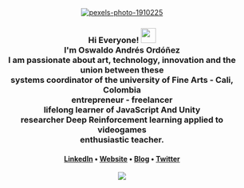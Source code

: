 
<div align="center">
 <a href="https://ibb.co/FHQYqTD"><img src="https://i.ibb.co/tL02PrJ/pexels-photo-1910225.jpg" alt="pexels-photo-1910225" border="0"></a>
<h3>Hi Everyone! <img src="https://raw.githubusercontent.com/MartinHeinz/MartinHeinz/master/wave.gif" width="30px"> <br> I'm Oswaldo Andrés Ordóñez <br>I am passionate about art, technology, innovation and the union between these <br>systems coordinator of the university of Fine Arts - Cali, Colombia <br> entrepreneur - freelancer <br>
lifelong learner of JavaScript And Unity<br>researcher Deep Reinforcement learning applied to videogames <br> enthusiastic teacher. </h3>

<h4> <a href="https://www.linkedin.com/in/oswaldo-ordonez/">Linkedln</a> • <a href="https://resume-andres-ordonez.web.app/">Website</a> • <a href="https://momentodedespertarenlarealidad.blogspot.com/">Blog</a> • <a href="https://twitter.com/lsimulado">Twitter</a> </h4>

  <img align="center" src="https://github-readme-quotes.herokuapp.com/quote?theme=jolly&animation=default&layout=default&font=default">

</div>



